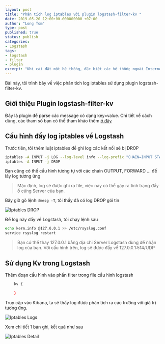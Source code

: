 ```yaml
---
layout: post
title: "Phân tích log iptables với plugin logstash-filter-kv "
date: 2019-05-20 12:00:00.000000000 +07:00
author: "Long Tom"
type: post
published: true
status: publish
categories: 
- Logstash
tags:
- logstash
- filter
- plugin
excerpt: "Khi cài đặt một hệ thống, đặc biệt các hệ thống ngoài Internet, tôi luôn phải cấu hình iptables cẩn thận để hạn chế các kết nối ngoài ý muốn. Đôi khi xem log này, tôi thấy có rất nhiều kết nối bị chặn nhưng để phân tích thì thật khó khăn. Vì vậy, tôi cấu hình đẩy log này về Logstash."
---
```


Bài này, tôi trình bày về việc phân tích log iptables sử dụng plugin logstash-filter-kv.

## Giới thiệu Plugin logstash-filter-kv

Đây là plugin để parse các message có dạng key=value. Chi tiết về cách dùng, các tham số bạn có thể tham khảo thêm [ở đây](https://www.elastic.co/guide/en/logstash/current/plugins-filters-kv.html#plugins-filters-kv)

## Cấu hình đẩy log iptables về Logstash

Trước tiên, tôi thêm luật iptables để ghi log các kết nối sẽ bị DROP

```bash
iptables -A INPUT -j LOG --log-level info --log-prefix "CHAIN=INPUT STATUS=DROP "
iptables -A INPUT -j DROP
```

Bạn cũng có thể cấu hình tương tự với các chain OUTPUT, FORWARD ... để lấy log tương ứng
> Mặc định, log sẽ được ghi ra file, việc này có thể gây ra tình trạng đầy ổ cứng Server của bạn.

Bây giờ gõ lệnh ```dmesg -T```, tôi thấy đã có log DROP gói tin

![Iptables DROP]( {{site.url}}/assets/img/2019/05/20/Iptables_DROP.png)

Để log này đẩy về Logstash, tôi chạy lệnh sau

```bash
echo kern.info @127.0.0.1 >> /etc/rsyslog.conf
service rsyslog restart
```

> Bạn có thể thay 127.0.0.1 bằng địa chỉ Server Logstash dùng để nhận log của bạn. Với cấu hình trên, log sẽ được đẩy về 127.0.0.1:514/UDP

## Sử dụng Kv trong Logstash

Thêm đoạn cấu hình vào phần filter trong file cấu hình logstash
```bash
    kv {
        
    }
```

Truy cập vào Kibana, ta sẽ thấy log được phân tích ra các trường với giá trị tương ứng.

![Iptables Logs]( {{site.url}}/assets/img/2019/05/20/Iptables_Logs.png)

Xem chi tiết 1 bản ghi, kết quả như sau

![Iptables Detail]( {{site.url}}/assets/img/2019/05/20/Iptables_Json.png)







